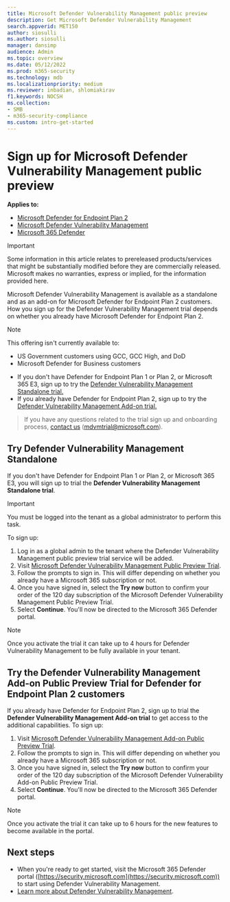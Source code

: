 ```yaml
---
title: Microsoft Defender Vulnerability Management public preview
description: Get Microsoft Defender Vulnerability Management
search.appverid: MET150
author: siosulli
ms.author: siosulli
manager: dansimp 
audience: Admin
ms.topic: overview
ms.date: 05/12/2022
ms.prod: m365-security
ms.technology: mdb
ms.localizationpriority: medium
ms.reviewer: inbadian, shlomiakirav
f1.keywords: NOCSH 
ms.collection: 
- SMB
- m365-security-compliance
ms.custom: intro-get-started
---
```


# Sign up for Microsoft Defender Vulnerability Management public preview

**Applies to:**

- [Microsoft Defender for Endpoint Plan 2](https://go.microsoft.com/fwlink/?linkid=2154037)
- [Microsoft Defender Vulnerability Management](index.yml)
- [Microsoft 365 Defender](https://go.microsoft.com/fwlink/?linkid=2118804)

> [!IMPORTANT]
> Some information in this article relates to prereleased products/services that might be substantially modified before they are commercially released. Microsoft makes no warranties, express or implied, for the information provided here.

Microsoft Defender Vulnerability Management is available as a standalone and as an add-on for Microsoft Defender for Endpoint Plan 2 customers. How you sign up for the Defender Vulnerability Management trial depends on whether you already have Microsoft Defender for Endpoint Plan 2.

> [!NOTE]
> This offering isn't currently available to:
>
> - US Government customers using GCC, GCC High, and DoD
> - Microsoft Defender for Business customers

- If you don't have Defender for Endpoint Plan 1 or Plan 2, or Microsoft 365 E3, sign up to try the [Defender Vulnerability Management Standalone trial.](#try-defender-vulnerability-management-standalone)
- If you already have Defender for Endpoint Plan 2, sign up to try the [Defender Vulnerability Management Add-on trial.](#try-the-defender-vulnerability-management-add-on-public-preview-trial-for-defender-for-endpoint-plan-2-customers)

> If you have any questions related to the trial sign up and onboarding process, [contact us](mailto:mdvmtrial@microsoft.com) (mdvmtrial@microsoft.com).

## Try Defender Vulnerability Management Standalone

If you don't have Defender for Endpoint Plan 1 or Plan 2, or Microsoft 365 E3, you will sign up to trial the **Defender Vulnerability Management Standalone trial**.

> [!IMPORTANT]
> You must be logged into the tenant as a global administrator to perform this task.

To sign up:

1. Log in as a global admin to the tenant where the Defender Vulnerability Management public preview trial service will be added.
2. Visit [Microsoft Defender Vulnerability Management Public Preview Trial](https://signup.microsoft.com/get-started/signup?products=dee3976b-2cfd-40c3-90b6-3147cbf03146&ali=1&ru=https://aka.ms/MdvmPortal).
3. Follow the prompts to sign in. This will differ depending on whether you already have a Microsoft 365 subscription or not.
4. Once you have signed in, select the **Try now** button to confirm your order of the 120 day subscription of the Microsoft Defender Vulnerability Management Public Preview Trial.
5. Select **Continue**. You'll now be directed to the Microsoft 365 Defender portal.

> [!NOTE]
> Once you activate the trial it can take up to 4 hours for Defender Vulnerability Management to be fully available in your tenant.

## Try the Defender Vulnerability Management Add-on Public Preview Trial for Defender for Endpoint Plan 2 customers

If you already have Defender for Endpoint Plan 2, sign up to trial the **Defender Vulnerability Management Add-on trial** to get access to the additional capabilities. To sign up:

1. Visit [Microsoft Defender Vulnerability Management Add-on Public Preview Trial](https://signup.microsoft.com/get-started/signup?products=5908ecaa-b8a7-4a04-b6c0-d44fd934b6f2&ali=1&ru=https://aka.ms/MdvmPortal).
2. Follow the prompts to sign in. This will differ depending on whether you already have a Microsoft 365 subscription or not.
3. Once you have signed in, select the **Try now** button to confirm your order of the 120 day subscription of the Microsoft Defender Vulnerability Add-on Public Preview Trial.
4. Select **Continue**. You'll now be directed to the Microsoft 365 Defender portal.

> [!NOTE]
> Once you activate the trial it can take up to 6 hours for the new features to become available in the portal.

## Next steps

- When you're ready to get started, visit the Microsoft 365 Defender portal ([https://security.microsoft.com](https://security.microsoft.com)) to start using Defender Vulnerability Management.
- [Learn more about Defender Vulnerability Management](defender-vulnerability-management.md).
